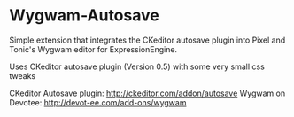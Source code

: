 Wygwam-Autosave
===============

Simple extension that integrates the CKeditor autosave plugin into Pixel and Tonic's Wygwam editor for ExpressionEngine.

Uses CKeditor autosave plugin (Version 0.5) with some very small css tweaks

CKeditor Autosave plugin: http://ckeditor.com/addon/autosave
Wygwam on Devotee: http://devot-ee.com/add-ons/wygwam





